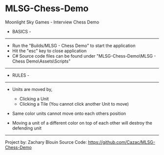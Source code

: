 # MLSG-Chess-Demo

Moonlight Sky Games - Interview Chess Demo


- BASICS -
-------------------------------------------------------------------------------------------
- Run the "Builds/MLSG - Chess Demo" to start the application
- Hit the "esc" key to close application
- C# Source code files can be found under "MLSG-Chess-Demo\MLSG - Chess Demo\Assets\Scripts"
-------------------------------------------------------------------------------------------


- RULES -
-------------------------------------------------------------------------------------------
- Units are moved by,
	- Clicking a Unit
	- Clicking a Tile (You cannot click another Unit to move)

- Same color units cannot move onto each others position
- Moving a unit of a different color on top of each other will destroy the defending unit
-------------------------------------------------------------------------------------------


Project by: 	Zachary Blouin
Source Code: 	https://github.com/Cazac/MLSG-Chess-Demo
